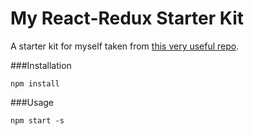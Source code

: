 # My React-Redux Starter Kit

A starter kit for myself taken from [this very useful repo](https://github.com/coryhouse/pluralsight-redux-starter).

###Installation

```npm install```


###Usage

```npm start -s```


